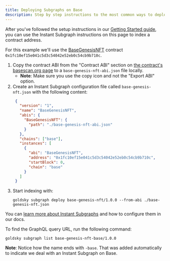 ```yaml
---
title: Deploying Subgraphs on Base
description: Step by step instructions to the most common ways to deploy your subgraphs
---
```


After you've followed the setup instructions in our [Getting Started guide](/), you can use the Instant Subgraph instructions on this page to index a contract address.

For this example we'll use the [BaseGenesisNFT](https://basescan.org/address/0x1fc10ef15e041c5d3c54042e52eb0c54cb9b710c) contract `0x1fc10ef15e041c5d3c54042e52eb0c54cb9b710c`.

1. Copy the contract ABI from the "Contract ABI" section on [the contract's basescan.org page](https://basescan.org/address/0x1fc10ef15e041c5d3c54042e52eb0c54cb9b710c#code) to a `base-genesis-nft-abi.json` file locally.
   * **Note**: Make sure you use the copy icon and not the "Export ABI" option.
1. Create an Instant Subgraph configuration file called `base-genesis-nft.json` with the following content:
   ```json
    {
      "version": "1",
      "name": "BaseGenesisNFT",
      "abis": {
        "BaseGenesisNFT": {
          "path": "./base-genesis-nft-abi.json"
        }
      },
      "chains": ["base"],
      "instances": [
        {
          "abi": "BaseGenesisNFT",
          "address": "0x1fc10ef15e041c5d3c54042e52eb0c54cb9b710c",
          "startBlock": 0,
          "chain": "base"
        }
      ]
    }
   ```
1. Start indexing with:
   ```shell
   goldsky subgraph deploy base-genesis-nft/1.0.0 --from-abi ./base-genesis-nft.json
   ```

You can [learn more about Instant Subgraphs]((/indexing/instant-subgraphs)) and how to configure them in our docs.

To find the GraphQL query URL, run the following command:

```shell
goldsky subgraph list base-genesis-nft-base/1.0.0
```

**Note**: Notice how the name ends with `-base`. That was added automatically to indicate we deal with an Instant Subgraph on Base.
